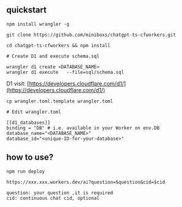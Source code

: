 ## quickstart

```
npm install wrangler -g
```

```
git clone https://github.com/miniboxs/chatgpt-ts-cfworkers.git
```

```
cd chatgpt-ts-cfworkers && npm install
```

```
# Create D1 and execute schema.sql

wrangler d1 create <DATABASE_NAME>
wrangler d1 execute   --file=sql/schema.sql
```

D1 visit: [https://developers.cloudflare.com/d1/](https://developers.cloudflare.com/d1/)

```
cp wrangler.toml.template wrangler.toml
```

```
# Edit wrangler.toml

[[d1_databases]]
binding = "DB" # i.e. available in your Worker on env.DB
database_name="<DATABASE_NAME>"
database_id="<unique-ID-for-your-database>"
```

## how to use?

```
npm run deploy
```

```
https://xxx.xxx.workers.dev/ai?question=$question&cid=$cid

question: your question ,it is required
cid: continuous chat cid, optional
```






